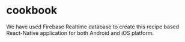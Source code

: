 # cookbook

We have used Firebase Realtime database to create this recipe based React-Native application for both Android and iOS platform.
